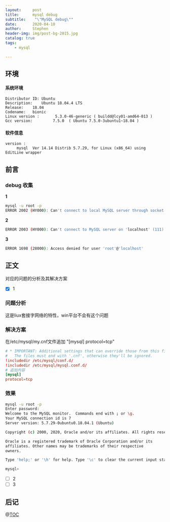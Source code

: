 ```yaml
---
layout:     post
title:      mysql debug
subtitle:    "\"MySQL debug\""
date:       2020-04-10
author:     Stephen
header-img: img/post-bg-2015.jpg
catalog: true
tags:
    - mysql

---
```

## 环境
#### 系统环境
```text
Distributor ID:	Ubuntu
Description:	Ubuntu 18.04.4 LTS
Release:	18.04
Codename:	bionic
Linux version :       5.3.0-46-generic ( buildd@lcy01-amd64-013 ) 
Gcc version:         7.5.0  ( Ubuntu 7.5.0-3ubuntu1~18.04 )
```

#### 软件信息
```text
version : 	
     mysql  Ver 14.14 Distrib 5.7.29, for Linux (x86_64) using  EditLine wrapper
```
## 前言

### debug 收集
**1** 

```sh
mysql -u root -p 
ERROR 2002 (HY000): Can't connect to local MySQL server through socket '/var/run/mysqld/mysqld.sock' (2)
```

**2**

```sh
ERROR 2003 (HY000): Can't connect to MySQL server on 'localhost' (111)
```

**3**

```sh
ERROR 1698 (28000): Access denied for user 'root'@'localhost'
```

## 正文
对应的问题的分析及其解决方案
- [x] 1
### 问题分析
这是liux套接字网络的特性，win平台不会有这个问题
### 解决方案
在/etc/mysql/my.cnf文件追加 "[mysql] protocol=tcp"
```cnf
# * IMPORTANT: Additional settings that can override those from this file!
#   The files must end with '.cnf', otherwise they'll be ignored.
!includedir /etc/mysql/conf.d/
!includedir /etc/mysql/mysql.conf.d/
# 追加内容
[mysql]
protocol=tcp
```

### 效果

```sh
mysql -u root -p
Enter password: 
Welcome to the MySQL monitor.  Commands end with ; or \g.
Your MySQL connection id is 7
Server version: 5.7.29-0ubuntu0.18.04.1 (Ubuntu)

Copyright (c) 2000, 2020, Oracle and/or its affiliates. All rights reserved.

Oracle is a registered trademark of Oracle Corporation and/or its
affiliates. Other names may be trademarks of their respective
owners.

Type 'help;' or '\h' for help. Type '\c' to clear the current input statement.

mysql> 

```
- [ ] 2
- [ ] 3

## 后记

@[TOC](这里写自定义目录标题)



